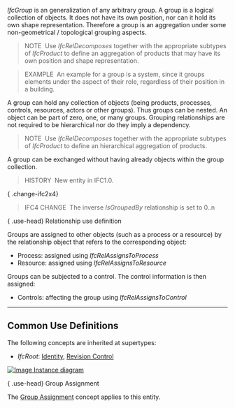 _IfcGroup_ is an generalization of any arbitrary group. A group is a logical collection of objects. It does not have its own position, nor can it hold its own shape representation. Therefore a group is an aggregation under some non-geometrical / topological grouping aspects.

> NOTE&nbsp; Use _IfcRelDecomposes_ together with the appropriate subtypes of _IfcProduct_ to define an aggregation of products that may have its own position and shape representation.

> EXAMPLE&nbsp; An example for a group is a system, since it groups elements under the aspect of their role, regardless of their position in a building.

A group can hold any collection of objects (being products, processes, controls, resources, actors or other groups). Thus groups can be nested. An object can be part of zero, one, or many groups. Grouping relationships are not required to be hierarchical nor do they imply a dependency.

> NOTE&nbsp; Use _IfcRelDecomposes_ together with the appropriate subtypes of _IfcProduct_ to define an hierarchical aggregation of products.

A group can be exchanged without having already objects within the group collection.

> HISTORY&nbsp; New entity in IFC1.0.

{ .change-ifc2x4}
> IFC4 CHANGE&nbsp; The inverse _IsGroupedBy_ relationship is set to 0..n

{ .use-head}
Relationship use definition

Groups are assigned to other objects (such as a process or a resource) by the relationship object that refers to the corresponding object:

* Process: assigned using _IfcRelAssignsToProcess_
* Resource: assigned using _IfcRelAssignsToResource_

Groups can be subjected to a control. The control information is then assigned:

* Controls: affecting the group using _IfcRelAssignsToControl_

___
## Common Use Definitions
The following concepts are inherited at supertypes:

* _IfcRoot_: [Identity](../../templates/identity.htm), [Revision Control](../../templates/revision-control.htm)

[![Image](../../../img/diagram.png)&nbsp;Instance diagram](../../../annex/annex-d/common-use-definitions/ifcgroup.htm)

{ .use-head}
Group Assignment

The [Group Assignment](../../templates/group-assignment.htm) concept applies to this entity.